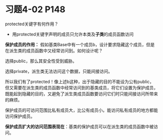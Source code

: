 # 习题4-02 P148
protected关键字有何作用？

- 用protected关键字声明的成员只允许本类及**子类**的成员函数访问

**保护成员的作用：**
假如基类Base中有一个成员b，设计要求隐藏这个成员，但是在派生类的成员函数中又经常访问到。如何设计呢？

选择public，那么其安全性受到威胁。

选择private，派生类无法访问这个数据，只能间接访问。

所以我们有了protected！像上述b这种，出于隐藏的目的不能设为公有public，但又需要在派生类的成员函数中经常访问到的基类成员，将它们设置为保护成员，既能起到隐藏的目的，又避免了派生类成员函数要访问它们时只能间接访问所带来的麻烦。

保护成员的可访问范围比私有成员大，比公有成员小。能访问私有成员的地方都能访问保护成员。

**保护成员扩大的访问范围表现在**：基类的保护成员可以在派生类的成员函数中被访问。
